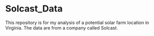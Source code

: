 # Solcast_Data

This repository is for my analysis of a potential solar farm location in Virginia. The data are from a company called Solcast.
